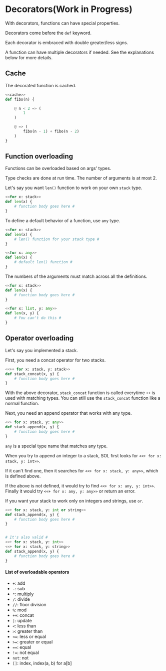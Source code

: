 # Decorators(Work in Progress)

With decorators, functions can have special properties.

Decorators come before the `def` keyword.

Each decorator is embraced with double greater/less signs.

A function can have multiple decorators if needed. See the explanations below for more details.


## Cache
The decorated function is cached.
```python
<<cache>>
def fibo(n) {

    @ n < 2 => (
        1
    )

    @ => (
        fibo(n - 1) + fibo(n - 2)
    )
}
```

## Function overloading

Functions can be overloaded based on args' types.

Type checks are done at run time. The number of arguments is at most 2.

Let's say you want `len()` function to work on your own `stack` type.
```python
<<for x: stack>>
def len(x) {
    # function body goes here #
}
```

To define a default behavior of a function, use `any` type.
```python
<<for x: stack>>
def len(x) {
    # len() function for your stack type #
}

<<for x: any>>
def len(x) {
    # default len() function #
}
```

The numbers of the arguments must match across all the definitions.
```python
<<for x: stack>>
def len(x) {
    # function body goes here #
}

<<for x: list, y: any>>
def len(x, y) {
    # You can't do this #
}
```

## Operator overloading

Let's say you implemented a stack.

First, you need a concat operator for two stacks.
```python
<<++ for x: stack, y: stack>>
def stack_concat(x, y) {
    # function body goes here #
}
```

With the above decorator, `stack_concat` function is called everytime `++` is used with matching types.
You can still use the `stack_concat` function like a normal function.

Next, you need an append operator that works with any type.
```python
<<+ for x: stack, y: any>>
def stack_append(x, y) {
    # function body goes here #
}
```
`any` is a special type name that matches any type.

When you try to append an integer to a stack, SOL first looks for `<<+ for x: stack, y: int>>`.

If it can't find one, then it searches for `<<+ for x: stack, y: any>>`, which is defined above.

If the above is not defined, it would try to find `<<+ for x: any, y: int>>`. Finally it would try `<<+ for x: any, y: any>>` or return an error.

If you want your stack to work only on integers and strings, use `or`.

```python
<<+ for x: stack, y: int or string>>
def stack_append(x, y) {
    # function body goes here #
}


# It's also valid #
<<+ for x: stack, y: int>>
<<+ for x: stack, y: string>>
def stack_append(x, y) {
    # function body goes here #
}
```

#### List of overloadable operators
- `+`: add
- `-`: sub
- `*`: multiply
- `/`: divide
- `//`: floor division
- `%`: mod
- `++`: concat
- `|`: update
- `<`: less than
- `>`: greater than
- `<=`: less or equal
- `>=`: greater or equal
- `==`: equal
- `!=`: not equal
- `not`: not
- `[]`: index, index(a, b) for a[b]
